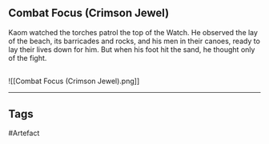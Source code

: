## Combat Focus (Crimson Jewel)
Kaom watched the torches patrol the top of the Watch.
He observed the lay of the beach, its barricades and rocks,
and his men in their canoes, ready to lay their lives down for him.
But when his foot hit the sand, he thought only of the fight.
## 
![[Combat Focus (Crimson Jewel).png]]

---
## Tags
#Artefact